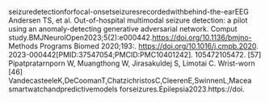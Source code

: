 seizuredetectionforfocal-onsetseizuresrecordedwithbehind-the-earEEG Andersen TS, et al. Out-of-hospital multimodal seizure detection: a pilot
using an anomaly-detecting generative adversarial network. Comput study.BMJNeurolOpen2023;5(2):e000442.https://doi.org/10.1136/bmjno-
Methods Programs Biomed 2020;193:. https://doi.org/10.1016/j.cmpb.2020. 2023-000442[PMID:37547054;PMCID:PMC10401242].
105472105472. [57] Pipatpratarnporn W, Muangthong W, Jirasakuldej S, Limotai C. Wrist-worn
[46] VandecasteeleK,DeCoomanT,ChatzichristosC,CleerenE,SwinnenL,Macea smartwatchandpredictivemodels forseizures.Epilepsia2023.https://doi.